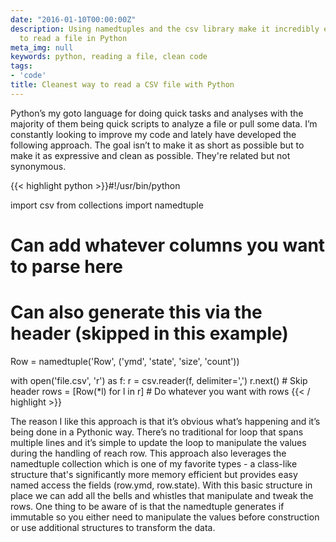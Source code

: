```yaml
---
date: "2016-01-10T00:00:00Z"
description: Using namedtuples and the csv library make it incredibly easy and clean
  to read a file in Python
meta_img: null
keywords: python, reading a file, clean code
tags:
- 'code'
title: Cleanest way to read a CSV file with Python
---
```


Python’s my goto language for doing quick tasks and analyses with the majority of them being quick scripts to analyze a file or pull some data. I’m constantly looking to improve my code and lately have developed the following approach. The goal isn’t to make it as short as possible but to make it as expressive and clean as possible. They're related but not synonymous.

{{< highlight python >}}#!/usr/bin/python

import csv
from collections import namedtuple

# Can add whatever columns you want to parse here
# Can also generate this via the header (skipped in this example)
Row = namedtuple('Row', ('ymd', 'state', 'size', 'count'))

with open('file.csv', 'r') as f:
    r = csv.reader(f, delimiter=',')
    r.next() # Skip header
    rows = [Row(*l) for l in r]
    # Do whatever you want with rows
{{< / highlight >}}

The reason I like this approach is that it’s obvious what’s happening and it’s being done in a Pythonic way. There’s no traditional for loop that spans multiple lines and it’s simple to update the loop to manipulate the values during the handling of reach row. This approach also leverages the namedtuple collection which is one of my favorite types - a class-like structure that's significantly more memory efficient but provides easy named access the fields (row.ymd, row.state). With this basic structure in place we can add all the bells and whistles that manipulate and tweak the rows. One thing to be aware of is that the namedtuple generates if immutable so you either need to manipulate the values before construction or use additional structures to transform the data.
